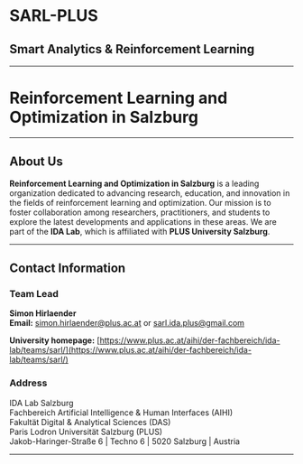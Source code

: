 # SARL-PLUS

## Smart Analytics & Reinforcement Learning

---

# Reinforcement Learning and Optimization in Salzburg

---

## About Us

**Reinforcement Learning and Optimization in Salzburg** is a leading organization dedicated to advancing research, education, and innovation in the fields of reinforcement learning and optimization. Our mission is to foster collaboration among researchers, practitioners, and students to explore the latest developments and applications in these areas. We are part of the **IDA Lab**, which is affiliated with **PLUS University Salzburg**.

---

## Contact Information

### Team Lead

**Simon Hirlaender**  
**Email:** [simon.hirlaender@plus.ac.at](mailto:simon.hirlaender@plus.ac.at) or [sarl.ida.plus@gmail.com](mailto:sarl.ida.plus@gmail.com)

**University homepage:** [https://www.plus.ac.at/aihi/der-fachbereich/ida-lab/teams/sarl/](https://www.plus.ac.at/aihi/der-fachbereich/ida-lab/teams/sarl/)

### Address

IDA Lab Salzburg  
Fachbereich Artificial Intelligence & Human Interfaces (AIHI)  
Fakultät Digital & Analytical Sciences (DAS)  
Paris Lodron Universität Salzburg (PLUS)  
Jakob-Haringer-Straße 6 | Techno 6 | 5020 Salzburg | Austria

---
